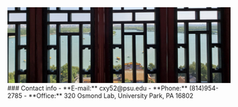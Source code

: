 <img  src="files/image2.jpg" alt="drawing"/>
### Contact info
- **E-mail:** cxy52@psu.edu
- **Phone:** (814)954-2785
- **Office:** 320 Osmond Lab, University Park, PA 16802
<br>









